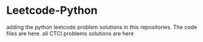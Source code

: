# Leetcode-Python
adding the python leetcode problem solutions in this repositories. 
The code files are here.
all CTCI problems solutions are here




































































































































































































































































































































































































































































































































































































































































































































































































































































































































































































































































































































































































































































































